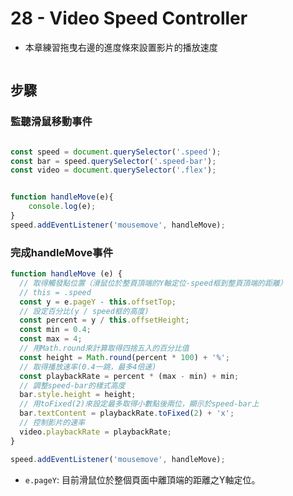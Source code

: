 # 28 -  Video Speed Controller

- 本章練習拖曳右邊的進度條來設置影片的播放速度

![]()

## 步驟

### 監聽滑鼠移動事件

```javascript

const speed = document.querySelector('.speed');
const bar = speed.querySelector('.speed-bar');
const video = document.querySelector('.flex');


function handleMove(e){
	console.log(e);
}
speed.addEventListener('mousemove', handleMove);
```

### 完成handleMove事件

```javascript
function handleMove (e) {
  // 取得觸發點位置（滑鼠位於整頁頂端的Y軸定位-speed框到整頁頂端的距離）
  // this = .speed
  const y = e.pageY - this.offsetTop;
  // 設定百分比(y / speed框的高度)
  const percent = y / this.offsetHeight;
  const min = 0.4;
  const max = 4;
  // 用Math.round來計算取得四捨五入的百分比值
  const height = Math.round(percent * 100) + '%';
  // 取得播放速率(0.4一跳，最多4倍速)
  const playbackRate = percent * (max - min) + min;
  // 調整speed-bar的樣式高度
  bar.style.height = height;
  // 用toFixed(2)來設定最多取得小數點後兩位，顯示於speed-bar上
  bar.textContent = playbackRate.toFixed(2) + 'x';
  // 控制影片的速率
  video.playbackRate = playbackRate;
}

speed.addEventListener('mousemove', handleMove);

```
* `e.pageY`: 目前滑鼠位於整個頁面中離頂端的距離之Y軸定位。